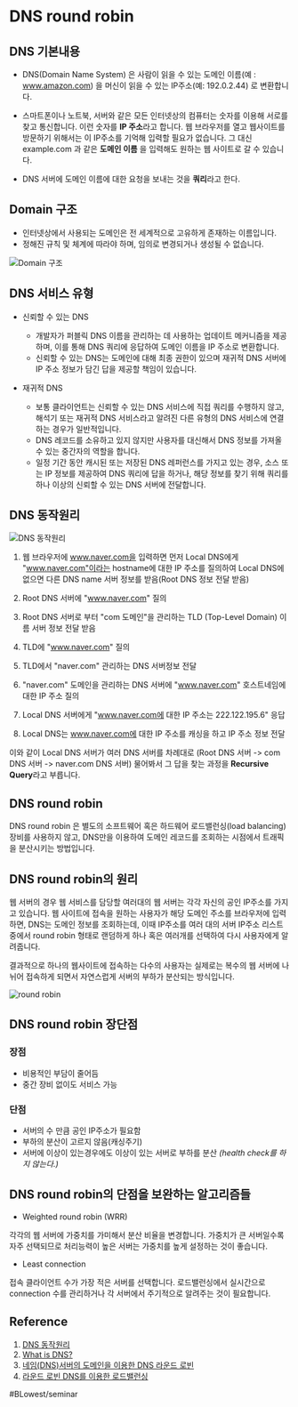 # DNS round robin
## DNS 기본내용
- DNS(Domain Name System) 은 사람이 읽을 수 있는 도메인 이름(예 : www.amazon.com) 을 머신이 읽을 수 있는 IP주소(예: 192.0.2.44) 로 변환합니다. 

- 스마트폰이나 노트북, 서버와 같은 모든 인터넷상의 컴퓨터는 숫자를 이용해 서로를 찾고 통신합니다. 이런 숫자를 **IP 주소**라고 합니다. 웹 브라우저를 열고 웹사이트를 방문하기 위해서는 이 IP주소를 기억해 입력할 필요가 없습니다. 그 대신 example.com 과 같은 **도메인 이름** 을 입력해도 원하는 웹 사이트로 갈 수 있습니다. 

- DNS 서버에 도메인 이름에 대한 요청을 보내는 것을 **쿼리**라고 한다.

## Domain 구조
- 인터넷상에서 사용되는 도메인은 전 세계적으로 고유하게 존재하는 이름입니다.
- 정해진 규칙 및 체계에 따라야 하며, 임의로 변경되거나 생성될 수 없습니다.

![Domain 구조](https://t1.daumcdn.net/cfile/tistory/997DA9405BDFB7B71E)

## DNS 서비스 유형
- 신뢰할 수 있는 DNS
    - 개발자가 퍼블릭 DNS 이름을 관리하는 데 사용하는 업데이트 메커니즘을 제공하며, 이를 통해 DNS 쿼리에 응답하여 도메인 이름을 IP 주소로 변환합니다.
    - 신뢰할 수 있는 DNS는 도메인에 대해 최종 권한이 있으며 재귀적 DNS 서버에 IP 주소 정보가 담긴 답을 제공할 책임이 있습니다.

- 재귀적 DNS
    - 보통 클라이언트는 신뢰할 수 있는 DNS 서비스에 직접 쿼리를 수행하지 않고, 해석기 또는 재귀적 DNS 서비스라고 알려진 다른 유형의 DNS 서비스에 연결하는 경우가 일반적입니다.
    - DNS 레코드를 소유하고 있지 않지만 사용자를 대신해서 DNS 정보를 가져올 수 있는 중간자의 역할을 합니다.
    - 일정 기간 동안 캐시된 또는 저장된 DNS 레퍼런스를 가지고 있는 경우, 소스 또는 IP 정보를 제공하여 DNS 쿼리에 답을 하거나, 해당 정보를 찾기 위해 쿼리를 하나 이상의 신뢰할 수 있는 DNS 서버에 전달합니다.

## DNS 동작원리
![DNS 동작원리](https://t1.daumcdn.net/cfile/tistory/99C16C455BDFBB2A23)
1. 웹 브라우저에 www.naver.com을 입력하면 먼저 Local DNS에게 "www.naver.com"이라는 hostname에 대한 IP 주소를 질의하여  Local DNS에 없으면 다른 DNS name 서버 정보를 받음(Root DNS 정보 전달 받음)

2. Root DNS 서버에 "www.naver.com" 질의

3. Root DNS 서버로 부터 "com 도메인"을 관리하는 TLD (Top-Level Domain) 이름 서버 정보 전달 받음

4. TLD에 "www.naver.com" 질의

5. TLD에서 "naver.com" 관리하는 DNS 서버정보 전달

6. "naver.com" 도메인을 관리하는 DNS 서버에 "www.naver.com" 호스트네임에 대한 IP 주소 질의

7. Local DNS 서버에게 "www.naver.com에 대한 IP 주소는 222.122.195.6" 응답 

8. Local DNS는 www.naver.com에 대한 IP 주소를 캐싱을 하고 IP 주소 정보 전달 

이와 같이 Local DNS 서버가 여러 DNS 서버를 차례대로 (Root DNS 서버 -> com DNS 서버 -> naver.com DNS 서버) 물어봐서 그 답을 찾는 과정을 **Recursive Query**라고 부릅니다.

## DNS round robin
DNS round robin 은 별도의 소프트웨어 혹은 하드웨어 로드밸런싱(load balancing) 장비를 사용하지 않고, DNS만을 이용하여 도메인 레코드를 조회하는 시점에서 트래픽을 분산시키는 방법입니다.

## DNS round robin의 원리
웹 서버의 경우 웹 서비스를 담당할 여러대의 웹 서버는 각각 자신의 공인 IP주소를 가지고 있습니다. 웹 사이트에 접속을 원하는 사용자가 해당 도메인 주소를 브라우저에 입력하면, DNS는 도메인 정보를 조회하는데, 이때 IP주소를 여러 대의 서버 IP주소 리스트 중에서 round robin 형태로 랜덤하게 하나 혹은 여러개를 선택하여 다시 사용자에게 알려줍니다.

결과적으로 하나의 웹사이트에 접속하는 다수의 사용자는 실제로는 복수의 웹 서버에 나뉘어 접속하게 되면서 자연스럽게 서버의 부하가 분산되는 방식입니다.

![round robin](https://t1.daumcdn.net/cfile/tistory/2413C14E590B4F8A3A)

## DNS round robin 장단점
### 장점
- 비용적인 부담이 줄어듬
- 중간 장비 없이도 서비스 가능
### 단점
- 서버의 수 만큼 공인 IP주소가 필요함
- 부하의 분산이 고르지 않음(캐싱주기)
- 서버에 이상이 있는경우에도 이상이 있는 서버로 부하를 분산 *(health check를 하지 않는다.)*

## DNS round robin의 단점을 보완하는 알고리즘들
- Weighted round robin (WRR)

각각의 웹 서버에 가중치를 가미해서 분산 비율을 변경합니다.  가중치가 큰 서버일수록 자주 선택되므로 처리능력이 높은 서버는 가중치를 높게 설정하는 것이 좋습니다.
- Least connection

접속 클라이언트 수가 가장 적은 서버를 선택합니다. 로드밸런싱에서 실시간으로 connection 수를 관리하거나 각 서버에서 주기적으로 알려주는 것이 필요합니다.


## Reference
1. [DNS 동작원리](https://ijbgo.tistory.com/27) 
2. [What is DNS?](https://aws.amazon.com/ko/route53/what-is-dns/)
3. [네임(DNS)서버의 도메인을 이용한 DNS 라운드 로빈](https://server-talk.tistory.com/121)
4. [라운드 로빈 DNS를 이용한 로드밸런싱](https://m.blog.naver.com/sehyunfa/221691155719)

#BLowest/seminar